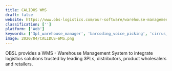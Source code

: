 ```yaml
---
title: CALIDUS WMS
draft: false 
website: https://www.obs-logistics.com/our-software/warehouse-management
classification: ['']
platform: ['Web']
keywords: ['3pl_warehouse_manager', 'barcoding_voice_picking', 'cirrus_directed_picking', 'delivrd', 'easy-picking', 'finale_inventory', 'fishbowl_inventory', 'k-store', 'manhattan_warehouse_management', 'odoo_inventory', 'oracle_warehouse_management_cloud', 'picqer', 'power_pick_global', 'rfgen', 'retailops', 'scandit', 'stitch_labs', 'd.mobile_im', 'eostar_ras', 'mobe3']
image: 2020/04/CALIDUS-WMS.png
---
```

OBSL provides a WMS - Warehouse Management System to integrate logistics solutions trusted by leading 3PLs, distributors, product wholesalers and retailers.
